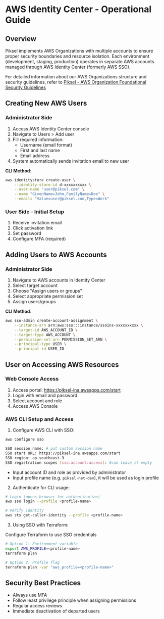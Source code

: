 # AWS Identity Center - Operational Guide

## Overview

Piksel implements AWS Organizations with multiple accounts to ensure proper security boundaries and resource isolation. Each environment (development, staging, production) operates in separate AWS accounts managed through AWS Identity Center (formerly AWS SSO).

For detailed information about our AWS Organizations structure and security guidelines, refer to [Piksel - AWS Organization Foundational Security Guidelines](../security/01-piksel-AWS-Organization-Foundational-Security-Guidelines.md)

## Creating New AWS Users

### Administrator Side

1. Access AWS Identity Center console
2. Navigate to Users > Add user
3. Fill required information:
   - Username (email format)
   - First and last name
   - Email address
4. System automatically sends invitation email to new user

**CLI Method**:

```bash
aws identitystore create-user \
    --identity-store-id d-xxxxxxxxxx \
    --user-name "user@piksel.com" \
    --name "GivenName=John,FamilyName=Doe" \
    --emails "Value=user@piksel.com,Type=Work"
```

### User Side - Initial Setup

1. Receive invitation email
2. Click activation link
3. Set password
4. Configure MFA (required)

## Adding Users to AWS Accounts

### Administrator Side

1. Navigate to AWS accounts in Identity Center
2. Select target account
3. Choose "Assign users or groups"
4. Select appropriate permission set
5. Assign users/groups

**CLI Method**:

```bash
aws sso-admin create-account-assignment \
    --instance-arn arn:aws:sso:::instance/ssoins-xxxxxxxxxx \
    --target-id AWS_ACCOUNT_ID \
    --target-type AWS_ACCOUNT \
    --permission-set-arn PERMISSION_SET_ARN \
    --principal-type USER \
    --principal-id USER_ID
```

## User on Accessing AWS Resources

### Web Console Access

1. Access portal: https://piksel-ina.awsapps.com/start
2. Login with email and password
3. Select account and role
4. Access AWS Console

### AWS CLI Setup and Access

1. Configure AWS CLI with SSO:

```bash
aws configure sso
```

```bash
SSO session name: # put custom session name
SSO start URL: https://piksel-ina.awsapps.com/start
SSO region: ap-southeast-3
SSO registration scopes [sso:account:access]: #can leave it empty
```

- Input account ID and role as provided by administrator
- Input profile name (e.g. `piksel-net-dev`), it will be used as login profile

2. Authenticate for CLI usage:

```bash
# Login (opens browser for authentication)
aws sso login --profile <profile-name>

# Verify identity
aws sts get-caller-identity --profile <profile-name>
```

3. Using SSO with Terraform:

Configure Terraform to use SSO credentials

```bash
# Option 1: Environment variable
export AWS_PROFILE=<profile-name>
terraform plan

# Option 2: Profile flag
terraform plan -var "aws_profile=<profile-name>"
```

## Security Best Practices

- Always use MFA
- Follow least privilege principle when assigning permissions
- Regular access reviews
- Immediate deactivation of departed users

